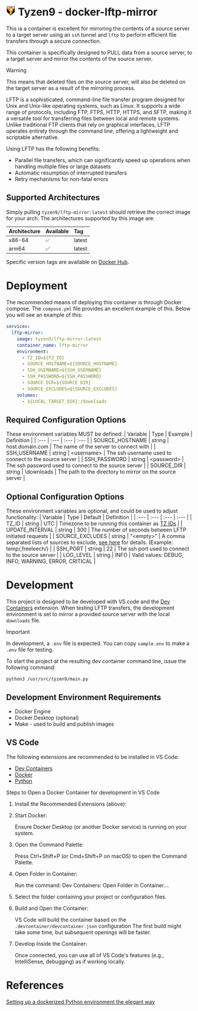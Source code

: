 
# <img src="doc/images/t9_logo.png" height="25"> Tyzen9 - docker-lftp-mirror
This ia a container is excellent for mirroring the contents of a source server to a target server using an `ssh` tunnel and `lftp` to perform efficient file transfers through a secure connection. 

This container is specifically designed to PULL data from a source server, to a target server and mirror the contents of the source server.

> [!WARNING]
> This means that deleted files on the source server, will also be deleted on the target server as a result of the mirroring process.

LFTP is a sophisticated, command-line file transfer program designed for Unix and Unix-like operating systems, such as Linux. It supports a wide range of protocols, including FTP, FTPS, HTTP, HTTPS, and SFTP, making it a versatile tool for transferring files between local and remote systems. Unlike traditional FTP clients that rely on graphical interfaces, LFTP operates entirely through the command line, offering a lightweight and scriptable alternative.

Using LFTP has the following benefits:

- Parallel file transfers, which can significantly speed up operations when handling multiple files or large datasets
- Automatic resumption of interrupted transfers
- Retry mechanisms for non-fatal errors



## Supported Architectures
Simply pulling `tyzen9/lftp-mirror:latest` should retrieve the correct image for your arch. The architectures supported by this image are:

| Architecture | Available | Tag |
| :---   | :--- | :--- |
| x86-64 | ✅ | latest |
| arm64	 | ✅ | latest |

Specific version tags are available on [Docker Hub](https://hub.docker.com/repository/docker/tyzen9/lftp-mirror/tags).

# Deployment
The recommended means of deploying this container is through Docker compose.  The `compose.yml` file provides an excellent example of this. Below you will see an example of this:

```yaml
services:
  lftp-mirror:
    image: tyzen9/lftp-mirror:latest
    container_name: lftp-mirror
    environment:
      - TZ_ID=${TZ_ID}
      - SOURCE_HOSTNAME=${SOURCE_HOSTNAME}
      - SSH_USERNAME=${SSH_USERNAME}
      - SSH_PASSWORD=${SSH_PASSWORD}
      - SOURCE_DIR=${SOURCE_DIR}
      - SOURCE_EXCLUDES=${SOURCE_EXCLUDES}
    volumes:
      - ${LOCAL_TARGET_DIR}:/downloads
```

## Required Configuration Options
These environment variables MUST be defined:
| Variable | Type | Example | Definition |
| :---   | :--- | :--- | :--- |
| SOURCE_HOSTNAME | string | host.domain.com | The name of the server to connect with |
| SSH_USERNAME | string | \<username\> | The ssh username used to connect to the source server |
| SSH_PASSWORD | string | \<password\> | The ssh password used to  connect to the source server |
| SOURCE_DIR | string | \downloads | The path to the directory to mirror on the source server |

## Optional Configuration Options
These environment variables are optional, and could be used to adjust functionality:
| Variable | Type | Default | Definition |
| :---   | :--- | :--- | :--- |
| TZ_ID | string | UTC | Timezone to be running this container as [TZ IDs](https://en.wikipedia.org/wiki/List_of_tz_database_time_zones#List) |
| UPDATE_INTERVAL | string | 300 | The number of seconds between LFTP initiated requests |
| SOURCE_EXCLUDES | string | "\<empty\>" | A comma separated lists of sources to exclude, [see here](https://www.cyberciti.biz/faq/lftp-command-mirror-x-exclude-files-sub-directory-syntax/) for details. (Example: temp/,freeleech/) |
| SSH_PORT | string | 22 | The ssh port used to  connect to the source server |
| LOG_LEVEL | string | INFO | Valid values: DEBUG, INFO, WARNING, ERROR, CRITICAL  |

# Development
This project is designed to be developed with VS code and the [Dev Containers](https://marketplace.visualstudio.com/items/?itemName=ms-vscode-remote.remote-containers) extension. When testing LFTP transfers, the development environment is set to mirror a provided source server with the local `downloads` file.

> [!IMPORTANT]
> In development, a `.env` file is expected. You can copy `sample.env` to make a `.env` file for testing.

To start the project at the resulting dev container command line, issue the following command:

```
python3 /usr/src/tyzen9/main.py 
```

## Development Environment Requirements
- Docker Engine 
- Docker Desktop (optional)
- Make - used to build and publish images

## VS Code
The following extensions are recommended to be installed in VS Code:

- [Dev Containers](https://marketplace.visualstudio.com/items/?itemName=ms-vscode-remote.remote-containers)
- [Docker](https://marketplace.visualstudio.com/items/?itemName=ms-azuretools.vscode-docker)
- [Python](https://marketplace.visualstudio.com/items/?itemName=ms-python.python)

Steps to Open a Docker Container for development in VS Code
1. Install the Recommended Extensions (above):
2. Start Docker:

    Ensure Docker Desktop (or another Docker service) is running on your system.

3. Open the Command Palette:

    Press Ctrl+Shift+P (or Cmd+Shift+P on macOS) to open the Command Palette.

4. Open Folder in Container:

    Run the command: Dev Containers: Open Folder in Container....

5. Select the folder containing your project or configuration files.

6. Build and Open the Container:

    VS Code will build the container based on the `.devcontainer/devcontainer.json` configuration 
    The first build might take some time, but subsequent openings will be faster.

7. Develop Inside the Container:

    Once connected, you can use all of VS Code's features (e.g., IntelliSense, debugging) as if working locally.

# References
[Setting up a dockerized Python environment the elegant way](https://towardsdatascience.com/setting-a-dockerized-python-environment-the-elegant-way-f716ef85571d/)
